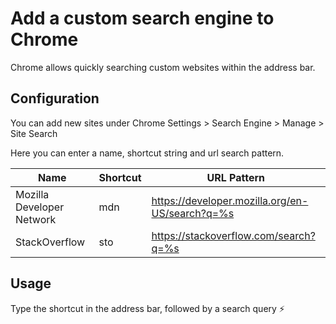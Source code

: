 # Add a custom search engine to Chrome

Chrome allows quickly searching custom websites within the address bar.

## Configuration

You can add new sites under Chrome Settings > Search Engine > Manage > Site Search

Here you can enter a name, shortcut string and url search pattern.

| Name | Shortcut | URL Pattern |
| - | - | - |
| Mozilla Developer Network | mdn | https://developer.mozilla.org/en-US/search?q=%s |
| StackOverflow | sto | https://stackoverflow.com/search?q=%s |

## Usage

Type the shortcut in the address bar, followed by a search query ⚡️